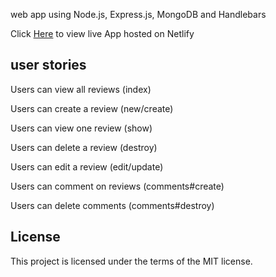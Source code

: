 web app using Node.js, Express.js, MongoDB and Handlebars


Click [Here](https://compassionate-johnson-7bbdca.netlify.com/) to view live App hosted on Netlify


## user stories

Users can view all reviews (index)

Users can create a review (new/create)

Users can view one review (show)

Users can delete a review (destroy)

Users can edit a review (edit/update)

Users can comment on reviews (comments#create)

Users can delete comments (comments#destroy)



## License

This project is licensed under the terms of the MIT license.
